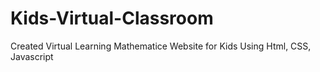 # Kids-Virtual-Classroom
 Created Virtual Learning Mathematice Website for Kids Using Html, CSS, Javascript
